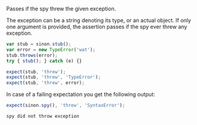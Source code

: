 Passes if the spy threw the given exception.

The exception can be a string denoting its type, or an actual
object. If only one argument is provided, the assertion passes if the
spy ever threw any exception.

```js
var stub = sinon.stub();
var error = new TypeError('wat');
stub.throws(error);
try { stub(); } catch (e) {}

expect(stub, 'threw');
expect(stub, 'threw', 'TypeError');
expect(stub, 'threw', error);
```

In case of a failing expectation you get the following output:

```js
expect(sinon.spy(), 'threw', 'SyntaxError');
```

```output
spy did not throw exception
```
